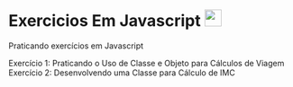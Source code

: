# Exercicios Em Javascript <img src="https://www.svgrepo.com/show/303206/javascript-logo.svg" height="30px">
Praticando exercícios em Javascript

Exercício 1: Praticando o Uso de Classe e Objeto para Cálculos de Viagem <br>
Exercício 2: Desenvolvendo uma Classe para Cálculo de IMC
